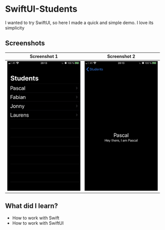 # SwiftUI-Students
 I wanted to try SwiftUI, so here I made a quick and simple demo. I love its simplicity

## Screenshots
Screenshot 1               |  Screenshot 2
:-------------------------:|:-------------------------:
![](https://raw.githubusercontent.com/Gebes/SwiftUI-Students/master/Screenshots/img1.jpeg)  |  ![](https://raw.githubusercontent.com/Gebes/SwiftUI-Students/master/Screenshots/img2.PNG)

## What did I learn?
 * How to work with Swift
 * How to work with SwiftUI
